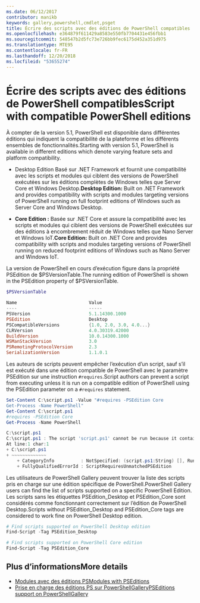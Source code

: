 ```yaml
---
ms.date: 06/12/2017
contributor: manikb
keywords: gallery,powershell,cmdlet,psget
title: Écrire des scripts avec des éditions de PowerShell compatibles
ms.openlocfilehash: e364879f611429a8583e550fb7704431e456fbb1
ms.sourcegitcommit: 548547b2d5fc73e726bb9fec6175d452a351d975
ms.translationtype: MTE95
ms.contentlocale: fr-FR
ms.lasthandoff: 12/20/2018
ms.locfileid: "53655274"
---
```

# <a name="script-with-compatible-powershell-editions"></a><span data-ttu-id="38ce7-103">Écrire des scripts avec des éditions de PowerShell compatibles</span><span class="sxs-lookup"><span data-stu-id="38ce7-103">Script with compatible PowerShell editions</span></span>

<span data-ttu-id="38ce7-104">À compter de la version 5.1, PowerShell est disponible dans différentes éditions qui indiquent la compatibilité de la plateforme et les différents ensembles de fonctionnalités.</span><span class="sxs-lookup"><span data-stu-id="38ce7-104">Starting with version 5.1, PowerShell is available in different editions which denote varying feature sets and platform compatibility.</span></span>

- <span data-ttu-id="38ce7-105">Desktop Edition Basé sur .NET Framework et fournit une compatibilité avec les scripts et modules qui ciblent des versions de PowerShell exécutées sur les éditions complètes de Windows telles que Server Core et Windows Desktop.</span><span class="sxs-lookup"><span data-stu-id="38ce7-105">**Desktop Edition:** Built on .NET Framework and provides compatibility with scripts and modules targeting versions of PowerShell running on full footprint editions of Windows such as Server Core and Windows Desktop.</span></span>

- <span data-ttu-id="38ce7-106">**Core Edition :** Basée sur .NET Core et assure la compatibilité avec les scripts et modules qui ciblent des versions de PowerShell exécutées sur des éditions à encombrement réduit de Windows telles que Nano Server et Windows IoT.</span><span class="sxs-lookup"><span data-stu-id="38ce7-106">**Core Edition:** Built on .NET Core and provides compatibility with scripts and modules targeting versions of PowerShell running on reduced footprint editions of Windows such as Nano Server and Windows IoT.</span></span>

<span data-ttu-id="38ce7-107">La version de PowerShell en cours d’exécution figure dans la propriété PSEdition de $PSVersionTable.</span><span class="sxs-lookup"><span data-stu-id="38ce7-107">The running edition of PowerShell is shown in the PSEdition property of $PSVersionTable.</span></span>

```powershell
$PSVersionTable

Name                           Value
----                           -----
PSVersion                      5.1.14300.1000
PSEdition                      Desktop
PSCompatibleVersions           {1.0, 2.0, 3.0, 4.0...}
CLRVersion                     4.0.30319.42000
BuildVersion                   10.0.14300.1000
WSManStackVersion              3.0
PSRemotingProtocolVersion      2.3
SerializationVersion           1.1.0.1
```

<span data-ttu-id="38ce7-108">Les auteurs de scripts peuvent empêcher l’exécution d’un script, sauf s’il est exécuté dans une édition compatible de PowerShell avec le paramètre PSEdition sur une instruction `#requires`.</span><span class="sxs-lookup"><span data-stu-id="38ce7-108">Script authors can prevent a script from executing unless it is run on a compatible edition of PowerShell using the PSEdition parameter on a `#requires` statement.</span></span>

```powershell
Set-Content C:\script.ps1 -Value "#requires -PSEdition Core
Get-Process -Name PowerShell"
Get-Content C:\script.ps1
#requires -PSEdition Core
Get-Process -Name PowerShell

C:\script.ps1
C:\script.ps1 : The script 'script.ps1' cannot be run because it contained a "#requires" statement for PowerShell editions 'Core'. The edition of PowerShell that is required by the script does not match the currently running PowerShell Desktop edition.
At line:1 char:1
+ C:\script.ps1
+ ~~~~~~~~~~~~~
    + CategoryInfo          : NotSpecified: (script.ps1:String) [], RuntimeException
    + FullyQualifiedErrorId : ScriptRequiresUnmatchedPSEdition
```

<span data-ttu-id="38ce7-109">Les utilisateurs de PowerShell Gallery peuvent trouver la liste des scripts pris en charge sur une édition spécifique de PowerShell.</span><span class="sxs-lookup"><span data-stu-id="38ce7-109">PowerShell Gallery users can find the list of scripts supported on a specific PowerShell Edition.</span></span>
<span data-ttu-id="38ce7-110">Les scripts sans les étiquettes PSEdition_Desktop et PSEdition_Core sont considérés comme fonctionnant correctement sur l’édition de PowerShell Desktop.</span><span class="sxs-lookup"><span data-stu-id="38ce7-110">Scripts without PSEdition_Desktop and PSEdition_Core tags are considered to work fine on PowerShell Desktop edition.</span></span>

```powershell
# Find scripts supported on PowerShell Desktop edition
Find-Script -Tag PSEdition_Desktop

# Find scripts supported on PowerShell Core edition
Find-Script -Tag PSEdition_Core
```

## <a name="more-details"></a><span data-ttu-id="38ce7-111">Plus d’informations</span><span class="sxs-lookup"><span data-stu-id="38ce7-111">More details</span></span>

- [<span data-ttu-id="38ce7-112">Modules avec des éditions PS</span><span class="sxs-lookup"><span data-stu-id="38ce7-112">Modules with PSEditions</span></span>](module-psedition-support.md)
- [<span data-ttu-id="38ce7-113">Prise en charge des éditions PS sur PowerShellGallery</span><span class="sxs-lookup"><span data-stu-id="38ce7-113">PSEditions support on PowerShellGallery</span></span>](../how-to/finding-packages/searching-by-compatibility.md)
